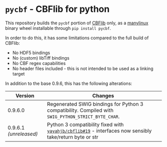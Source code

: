 # `pycbf` - CBFlib for python

This repository builds the `pycbf` portion of [CBFlib] only, as a [manylinux]
binary wheel installable through `pip install pycbf`.

In order to do this, it has some limitations compared to the full build of CBFlib:

-   No HDF5 bindings
-   No (custom) libTiff bindings
-   No CBF regex capabilities
-   No header files included - this is not intended to be used as a linking
    target

In addition to the base 0.9.6, this has the following alterations:

| Version                | Changes                                                                                                   |
| ---------------------- | --------------------------------------------------------------------------------------------------------- |
| 0.9.6.0                | Regenerated SWIG bindings for Python 3 compatibility. Compiled with `SWIG_PYTHON_STRICT_BYTE_CHAR`.       |
| 0.9.6.1 _(unreleased)_ | Python 3 compatibility fixed with [`yayahjb/cbflib#19`] - interfaces now sensibly take/return byte or str |

[cbflib]: https://github.com/yayahjb/cbflib
[manylinux]: https://www.python.org/dev/peps/pep-0571/
[`yayahjb/cbflib#19`]: https://github.com/yayahjb/cbflib/pull/19
